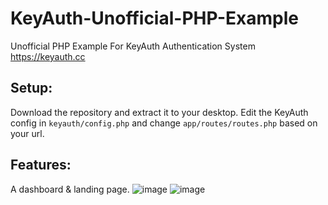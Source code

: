 # KeyAuth-Unofficial-PHP-Example
Unofficial PHP Example For KeyAuth Authentication System
https://keyauth.cc

## **Setup:**
Download the repository and extract it to your desktop. Edit the KeyAuth config in `keyauth/config.php` and change `app/routes/routes.php` based on your url.

## **Features:**
A dashboard & landing page.
![image](https://github.com/StigV2/KeyAuth-Unofficial-PHP-Example/assets/170532117/3f137118-a9a6-4a32-9bce-33862b646500)
![image](https://github.com/StigV2/KeyAuth-Unofficial-PHP-Example/assets/170532117/1a567663-cb2a-4fa0-8373-5cd5b152cc1a)

